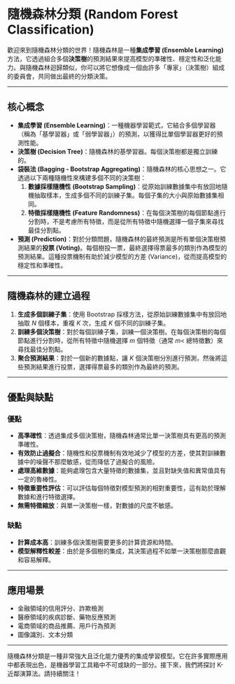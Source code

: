 # 隨機森林分類 (Random Forest Classification)

歡迎來到隨機森林分類的世界！隨機森林是一種**集成學習 (Ensemble Learning)** 方法，它透過組合多個**決策樹**的預測結果來提高模型的準確性、穩定性和泛化能力。與隨機森林迴歸類似，你可以將它想像成一個由許多「專家」（決策樹）組成的委員會，共同做出最終的分類決策。

---

## 核心概念

*   **集成學習 (Ensemble Learning)**：一種機器學習範式，它結合多個學習器（稱為「基學習器」或「弱學習器」）的預測，以獲得比單個學習器更好的預測性能。
*   **決策樹 (Decision Tree)**：隨機森林的基學習器。每個決策樹都是獨立訓練的。
*   **袋裝法 (Bagging - Bootstrap Aggregating)**：隨機森林的核心思想之一。它透過以下兩種隨機性來構建多個不同的決策樹：
    1.  **數據採樣隨機性 (Bootstrap Sampling)**：從原始訓練數據集中有放回地隨機抽取樣本，生成多個不同的訓練子集。每個子集的大小與原始數據集相同。
    2.  **特徵採樣隨機性 (Feature Randomness)**：在每個決策樹的每個節點進行分割時，不是考慮所有特徵，而是從所有特徵中隨機選擇一個子集來尋找最佳分割點。
*   **預測 (Prediction)**：對於分類問題，隨機森林的最終預測是所有單個決策樹預測結果的**投票 (Voting)**。每個樹投一票，最終選擇得票最多的類別作為模型的預測結果。這種投票機制有助於減少模型的方差 (Variance)，從而提高模型的穩定性和準確性。

---

## 隨機森林的建立過程

1.  **生成多個訓練子集**：使用 Bootstrap 採樣方法，從原始訓練數據集中有放回地抽取 $N$ 個樣本，重複 $K$ 次，生成 $K$ 個不同的訓練子集。
2.  **訓練多個決策樹**：對於每個訓練子集，訓練一個決策樹。在每個決策樹的每個節點進行分割時，從所有特徵中隨機選擇 $m$ 個特徵（通常 $m <$ 總特徵數）來尋找最佳分割點。
3.  **聚合預測結果**：對於一個新的數據點，讓 $K$ 個決策樹分別進行預測，然後將這些預測結果進行投票，選擇得票最多的類別作為最終的預測。

---

## 優點與缺點

### 優點

*   **高準確性**：透過集成多個決策樹，隨機森林通常比單一決策樹具有更高的預測準確性。
*   **有效防止過擬合**：隨機性和投票機制有效地減少了模型的方差，使其對訓練數據中的噪聲不那麼敏感，從而降低了過擬合的風險。
*   **處理高維數據**：能夠處理包含大量特徵的數據集，並且對缺失值和異常值具有一定的魯棒性。
*   **特徵重要性評估**：可以評估每個特徵對模型預測的相對重要性，這有助於理解數據和進行特徵選擇。
*   **無需特徵縮放**：與單一決策樹一樣，對數據的尺度不敏感。

### 缺點

*   **計算成本高**：訓練多個決策樹需要更多的計算資源和時間。
*   **模型解釋性較差**：由於是多個樹的集成，其決策過程不如單一決策樹那麼直觀和容易解釋。

---

## 應用場景

*   金融領域的信用評分、詐欺檢測
*   醫療領域的疾病診斷、藥物反應預測
*   電商領域的商品推薦、用戶行為預測
*   圖像識別、文本分類

---

隨機森林分類是一種非常強大且泛化能力優秀的集成學習模型。它在許多實際應用中都表現出色，是機器學習工具箱中不可或缺的一部分。接下來，我們將探討 K-近鄰演算法。請持續關注！
